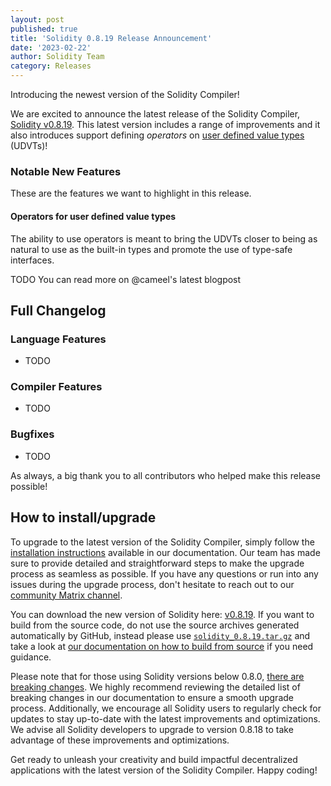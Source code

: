 ```yaml
---
layout: post
published: true
title: 'Solidity 0.8.19 Release Announcement'
date: '2023-02-22'
author: Solidity Team
category: Releases
---
```


Introducing the newest version of the Solidity Compiler!

We are excited to announce the latest release of the Solidity Compiler, [Solidity v0.8.19](https://github.com/ethereum/solidity/releases/tag/v0.8.19). 
This latest version includes a range of improvements and it also introduces support defining *operators* on [user defined value types](https://docs.soliditylang.org/en/latest/types.html#user-defined-value-types) (UDVTs)!

### Notable New Features
These are the features we want to highlight in this release.

#### Operators for user defined value types
The ability to use operators is meant to bring the UDVTs closer to being as natural to use
as the built-in types and promote the use of type-safe interfaces.

TODO You can read more on @cameel's latest blogpost

## Full Changelog
### Language Features
* TODO

### Compiler Features
* TODO

### Bugfixes
* TODO

As always, a big thank you to all contributors who helped make this release possible!

## How to install/upgrade
To upgrade to the latest version of the Solidity Compiler, simply follow the [installation instructions](https://docs.soliditylang.org/en/v0.8.19/installing-solidity.html) available in our documentation. 
Our team has made sure to provide detailed and straightforward steps to make the upgrade process as seamless as possible. If you have any questions or run into any issues during the upgrade process, don't hesitate to reach out to our [community Matrix channel](https://matrix.to/#/#ethereum_solidity:gitter.im). 

You can download the new version of Solidity here: [v0.8.19](https://github.com/ethereum/solidity/releases/tag/v0.8.19).
If you want to build from the source code, do not use the source archives generated automatically by GitHub, instead please use [`solidity_0.8.19.tar.gz`](https://github.com/ethereum/solidity/releases/download/v0.8.18/solidity_0.8.19.tar.gz) and take a look at [our documentation on how to build from source](https://docs.soliditylang.org/en/v0.8.19/installing-solidity.html#building-from-source) if you need guidance.

Please note that for those using Solidity versions below 0.8.0, [there are breaking changes](https://docs.soliditylang.org/en/v0.8.18/080-breaking-changes.html). 
We highly recommend reviewing the detailed list of breaking changes in our documentation to ensure a smooth upgrade process. Additionally, we encourage all Solidity users to regularly check for updates to stay up-to-date with the latest improvements and optimizations.
We advise all Solidity developers to upgrade to version 0.8.18 to take advantage of these improvements and optimizations.

Get ready to unleash your creativity and build impactful decentralized applications with the latest version of the Solidity Compiler. Happy coding!
